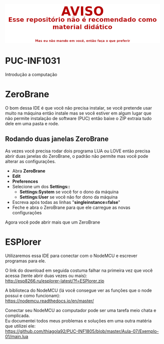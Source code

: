 ![WARNING](WARNING.png)

# PUC-INF1031
Introdução a computação

# ZeroBrane
O bom dessa IDE é que você não precisa instalar, se você pretende usar muito na máquina então instale mas se você estiver em algum lugar que não permite instalação de software (PUC) então baixe o ZIP extraia tudo dele em uma pasta e rode.  

## Rodando duas janelas ZeroBrane
As vezes você precisa rodar dois programa LUA ou LOVE então precisa abrir duas janelas do ZeroBrane, o padrão não permite mas você pode alterar as configurações.  

* Abra **ZeroBrane**
* **Edit**
* **Preferences**
* Selecione um dos **Settings::**
  * **Settings:System** se você for o dono da máquina  
  * **Settings:User** se você não for dono da máquina  
* Escreva após todas as linhas "**singleinstance=false**"
* Feche e abra o ZeroBrane para que ele carregue as novas configurações

Agora você pode abrir mais que um ZeroBrane  

# ESPlorer
Utilizaremos essa IDE para conectar com o NodeMCU e escrever programas para ele.  

O link do download em seguida costuma falhar na primeira vez que você acessa (tente abrir duas vezes ou mais):  
http://esp8266.ru/esplorer-latest/?f=ESPlorer.zip  

A biblioteca do NodeMCU (lá você consegue ver as funções que o node possui e como funcionam):  
https://nodemcu.readthedocs.io/en/master/  

Conectar seu NodeMCU ao computador pode ser uma tarefa meio chata e complicada.  
Eu documentei todos meus problemas e soluções em uma outra matéria que utilizei ele:  
https://github.com/thiagola92/PUC-INF1805/blob/master/Aula-07/Exemplo-01/main.lua  
